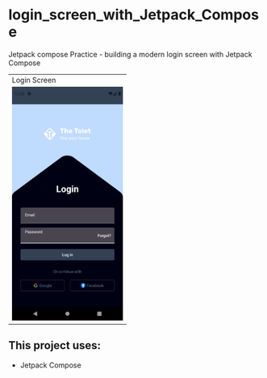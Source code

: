 # login_screen_with_Jetpack_Compose
Jetpack compose Practice - building a modern login screen with Jetpack Compose
<p align="center">

  <table>
  <tr>
    <td>Login Screen</td>
  </tr>
  <tr>
    <td> <img src="https://github.com/yazanprogrammer1/login_screen_with_Jetpack_Compose/blob/master/Screenshot_1696078134.png" href="" width="220"></td>
   
  </tr>
 </table>
</p>
<!-- <p align="left">
  <a href="https://youtu.be/JflJjPxhFQo" align="center">Check YouTube for Complete Video Tutorial</a>
</p> -->

## This project uses: 

* Jetpack Compose
